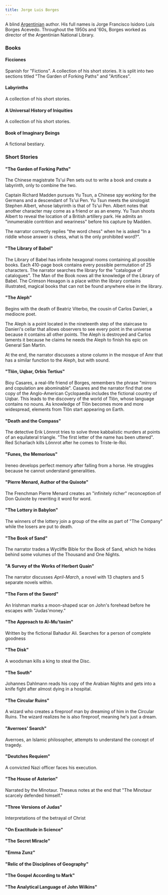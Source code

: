 ```yaml
---
title: Jorge Luis Borges
---
```


A blind [Argentinian](../index.html) author. His full names is Jorge Francisco Isidoro Luis Borges Acevedo. Throughout the 1950s and '60s, Borges worked as director of the Argentinian National Library.

### Books

#### Ficciones

Spanish for "Fictions". A collection of his short stories. It is split into two sections titled "The Garden of Forking Paths" and "Artifices".

#### Labyrinths

A collection of his short stories.

#### A Universal History of Iniquities

A collection of his short stories.

#### Book of Imaginary Beings

A fictional bestiary.

### Short Stories

#### "The Garden of Forking Paths"

The Chinese magistrate Ts'ui Pen sets out to write a book and create a labyrinth, only to combine the two.

Captain Richard Madden pursues Yu Tsun, a Chinese spy working for the Germans and a descendant of Ts'ui Pen. Yu Tsun meets the sinologist Stephen Albert, whose labyrinth is that of Ts'ui Pen. Albert notes that another character may come as a friend or as an enemy. Yu Tsun shoots Albert to reveal the location of a British artillery park. He admits an "innumerable contrition and weariness" before his capture by Madden.

The narrator correctly replies "the word chess" when he is asked "In a riddle whose answer is chess, what is the only prohibited word?".

#### "The Library of Babel"

The Library of Babel has infinite hexagonal rooms containing all possible books. Each 410-page book contains every possible permutation of 25 characters. The narrator searches the library for the "catalogue of catalogues". The Man of the Book nows all the knowledge of the Library of Babel. The Crimson Hexagon is a place within the library contains illustrated, magical books that can not be found anywhere else in the library.

#### "The Aleph"

Begins with the death of Beatriz Viterbo, the cousin of Carlos Danieri, a mediocre poet.

The Aleph is a point located in the nineteenth step of the staircase to Danieri's cellar that allows observers to see every point in the universe because it contains all other points. The Aleph is destroyed and Carlos laments it because he claims he needs the Aleph to finish his epic on General San Martin.

At the end, the narrator discusses a stone column in the mosque of Amr that has a similar function to the Aleph, but with sound.

#### "Tlön, Uqbar, Orbis Tertius"

Bioy Casares, a real-life friend of Borges, remembers the phrase "mirrors and copulation are abominable". Casares and the narrator find that one copy of the Anglo-American Cyclopaedia includes the fictional country of Uqbar. This leads to the discovery of the world of Tlön, whose language contains no nouns. As knowledge of Tlön becomes more and more widespread, elements from Tlön start appearing on Earth.

#### "Death and the Compass"

The detective Erik Lönnrot tries to solve three kabbalistic murders at points of an equilateral triangle. "The first letter of the name has been uttered". Red Scharlach kills Lönnrot after he comes to Triste-le-Roi.

#### "Funes, the Memorious"

Ireneo develops perfect memory after falling from a horse. He struggles because he cannot understand generalities.

#### "Pierre Menard, Author of the Quixote"

The Frenchman Pierre Menard creates an "infinitely richer" reconception of Don Quixote by rewriting it word for word.

#### "The Lottery in Babylon"

The winners of the lottery join a group of the elite as part of "The Company" while the losers are put to death.

#### "The Book of Sand"

The narrator trades a Wycliffe Bible for the Book of Sand, which he hides behind some volumes of the Thousand and One Nights.

#### "A Survey of the Works of Herbert Quain"

The narrator discusses *April-March*, a novel with 13 chapters and 5 separate novels within.

#### "The Form of the Sword"

An Irishman marks a moon-shaped scar on John's forehead before he escapes with "Judas'money."

#### "The Approach to Al-Mu'tasim"

Written by the fictional Bahadur Ali.
Searches for a person of complete goodness

#### "The Disk"

A woodsman kills a king to steal the Disc.

#### "The South"

Johannes Dahlmann reads his copy of the Arabian Nights and gets into a knife fight after almost dying in a hospital.

#### "The Circular Ruins"

A wizard who creates a fireproof man by dreaming of him in the Circular Ruins. The wizard realizes he is also fireproof, meaning he's just a dream.

#### "Averroes' Search"

Averroes, an Islamic philosopher, attempts to understand the concept of tragedy.

#### "Deutches Requiem"

A convicted Nazi officer faces his execution.

#### "The House of Asterion"

Narrated by the Minotaur. Theseus notes at the end that "The Minotaur scarcely defended himself."

#### "Three Versions of Judas"

Interpretations of the betrayal of Christ

#### "On Exactitude in Science"

#### "The Secret Miracle"

#### "Emma Zunz"

#### "Relic of the Disciplines of Geography"

#### "The Gospel According to Mark"

#### "The Analytical Language of John Wilkins"
